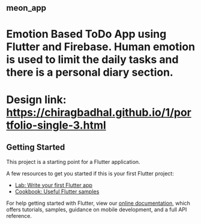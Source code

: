 ## meon_app

# Emotion Based ToDo App using Flutter and Firebase. Human emotion is used to limit the daily tasks and there is a personal diary section.
# Design link: https://chiragbadhal.github.io/1/portfolio-single-3.html

## Getting Started

This project is a starting point for a Flutter application.

A few resources to get you started if this is your first Flutter project:

- [Lab: Write your first Flutter app](https://flutter.dev/docs/get-started/codelab)
- [Cookbook: Useful Flutter samples](https://flutter.dev/docs/cookbook)

For help getting started with Flutter, view our
[online documentation](https://flutter.dev/docs), which offers tutorials,
samples, guidance on mobile development, and a full API reference.
